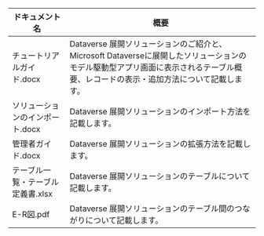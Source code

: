 | ドキュメント名  | 概要 |
| ------------- | ------------- |
| チュートリアルガイド.docx  | Dataverse 展開ソリューションのご紹介と、Microsoft Dataverseに展開したソリューションのモデル駆動型アプリ画面に表示されるテーブル概要、レコードの表示・追加方法について記載します。 |
| ソリューションのインポート.docx  | Dataverse 展開ソリューションのインポート方法を記載します。  |
| 管理者ガイド.docx  | Dataverse 展開ソリューションの拡張方法を記載します。  |
| テーブル一覧・テーブル定義書.xlsx  | Dataverse 展開ソリューションのテーブルについて記載します。  |
| E-R図.pdf  | Dataverse 展開ソリューションのテーブル間のつながりについて記載します。  |
